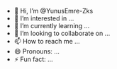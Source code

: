 - 👋 Hi, I’m @YunusEmre-Zks
- 👀 I’m interested in ...
- 🌱 I’m currently learning ...
- 💞️ I’m looking to collaborate on ...
- 📫 How to reach me ...
- 😄 Pronouns: ...
- ⚡ Fun fact: ...

<!---
YunusEmre-Zks/YunusEmre-Zks is a ✨ special ✨ repository because its `README.md` (this file) appears on your GitHub profile.
You can click the Preview link to take a look at your changes.
--->
